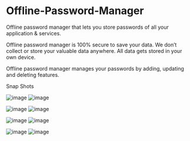 # Offline-Password-Manager


Offline password manager that lets you store passwords of all your application & services.

Offline password manager is 100% secure to save your data. We don’t collect or store your valuable data anywhere. All data gets stored in your own device.

Offline password manager manages your passwords by adding, updating and deleting features.
 

Snap Shots


![image](https://user-images.githubusercontent.com/58872789/119254351-6dd37400-bbd3-11eb-9a1d-7d1b33615d8d.png)
![image](https://user-images.githubusercontent.com/58872789/119254355-7330be80-bbd3-11eb-958e-7f84827604a9.png)




![image](https://user-images.githubusercontent.com/58872789/119254357-77f57280-bbd3-11eb-88dd-018059437d34.png)
![image](https://user-images.githubusercontent.com/58872789/119254363-7c219000-bbd3-11eb-853c-1c4400914834.png)




![image](https://user-images.githubusercontent.com/58872789/119254367-80e64400-bbd3-11eb-965f-9d7c9b4aacf0.png)
![image](https://user-images.githubusercontent.com/58872789/119254371-85126180-bbd3-11eb-8288-c19c26845d9f.png)




![image](https://user-images.githubusercontent.com/58872789/119254374-8a6fac00-bbd3-11eb-9acd-2d670000a613.png)
![image](https://user-images.githubusercontent.com/58872789/119254379-8e033300-bbd3-11eb-902a-332566f23396.png)
